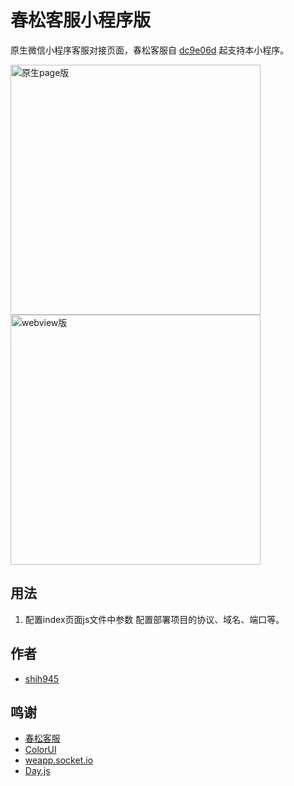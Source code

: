 # 春松客服小程序版

原生微信小程序客服对接页面，春松客服自 [dc9e06d](https://github.com/chatopera/cskefu/commit/dc9e06db4926cd56cd3a1e13e2c0e7659a50bed8) 起支持本小程序。

<img src="https://gitee.com/shih945/cskefu-wxapp/raw/master/static/images/Snipaste_2021-06-07_23-45-47.png" alt="原生page版" height="400px">
<img src="https://gitee.com/shih945/cskefu-wxapp/raw/master/static/images/Snipaste_2021-06-07_23-59-20.png" alt="webview版" height="400px">

## 用法

1. 配置index页面js文件中参数
配置部署项目的协议、域名、端口等。


## 作者

* [shih945](https://github.com/shih945)

## 鸣谢

- [春松客服](https://gitee.com/chatopera/cskefu)
- [ColorUI](https://www.color-ui.com)
- [weapp.socket.io](https://github.com/weapp-socketio/weapp.socket.io)
- [Day.js](https://dayjs.gitee.io/zh-CN/)